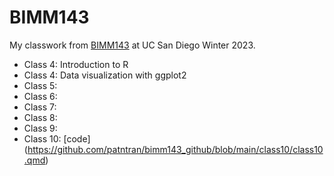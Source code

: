 # BIMM143

My classwork from [BIMM143]() at UC San Diego Winter 2023.

- Class 4: Introduction to R
- Class 4: Data visualization with ggplot2
- Class 5:
- Class 6:
- Class 7:
- Class 8:
- Class 9:
- Class 10: [code] (https://github.com/patntran/bimm143_github/blob/main/class10/class10.qmd)




